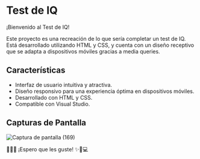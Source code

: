 # Test de IQ

¡Bienvenido al Test de IQ!

Este proyecto es una recreación de lo que sería completar un test de IQ. Está desarrollado utilizando HTML y CSS, y cuenta con un diseño receptivo que se adapta a dispositivos móviles gracias a media queries.

## Características

- Interfaz de usuario intuitiva y atractiva.
- Diseño responsivo para una experiencia óptima en dispositivos móviles.
- Desarrollado con HTML y CSS.
- Compatible con Visual Studio.

## Capturas de Pantalla
![Captura de pantalla (169)](https://github.com/Nahuelfigueroa2000/Simulador-de-IQ/assets/107935004/7b9d11af-a15f-44de-9521-1cd403018b89)

🧠📱✨ ¡Espero que les guste! ✨📝💻
